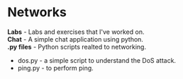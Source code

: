 # Networks

**Labs** - Labs and exercises that I've worked on.  
**Chat** - A simple chat application using python.  
**.py files** - Python scripts realted to networking. 
* dos.py - a simple script to understand the DoS attack.
* ping.py - to perform ping.
